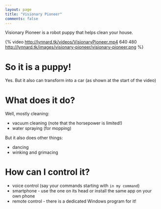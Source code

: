 ```yaml
---
layout: page
title: "Visionary Pioneer"
comments: false
---
```


Visionary Pioneer is a robot puppy that helps clean your house.

{% video http://lynnard.tk/videos/VisionaryPioneer.mp4 640 480 http://lynnard.tk/images/visionary-pioneer/visionary-pioneer.png %}

# So it is a puppy!

Yes. But it also can transform into a car (as shown at the start of the video)

# What does it do?

Well, mostly cleaning:

* vacuum cleaning (note that the horsepower is limited!) 
* water spraying (for mopping)

But it also does other things:

* dancing
* winking and grimacing

# How can I control it?

* voice control (say your commands starting with `in my command`)
* smartphone - use the one on its head or install the same app on your own phone
* remote control - there is a dedicated Windows program for it!
